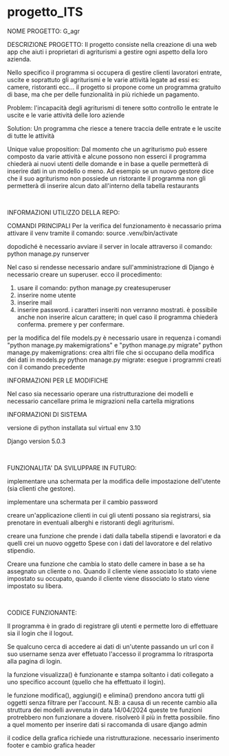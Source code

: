 # progetto_ITS
NOME PROGETTO: G_agr



DESCRIZIONE PROGETTO:
Il progetto consiste nella creazione di una web app che aiuti i proprietari di agriturismi a gestire ogni aspetto della loro azienda. 

Nello specifico il programma si occupera di gestire clienti lavoratori entrate, uscite e soprattuto gli agriturismi e le varie attività legate ad essi es: camere, ristoranti ecc...
il progetto si propone come un programma gratuito di base, ma che per delle funzionalità in più richiede un pagamento.

Problem: l'incapacità degli agriturismi di tenere sotto controllo le entrate le uscite e le varie attività delle loro aziende

Solution: Un programma che riesce a tenere traccia delle entrate e le uscite di tutte le attività 

Unique value proposition: Dal momento che un agriturismo può essere composto da varie attività e alcune possono non esserci il programma chiederà ai nuovi utenti delle domande e in base a quelle permetterà di inserire dati in un modello o meno. Ad esempio se un nuovo gestore dice che il suo agriturismo non possiede un ristorante il programma non gli permetterà di inserire alcun dato all'interno della tabella restaurants

<br>

INFORMAZIONI UTILIZZO DELLA REPO: 

COMANDI PRINCIPALI 
Per la verifica del funzionamento è necassario prima attivare il venv tramite il comando: source .venv/bin/activate

dopodiché è necessario avviare il server in locale attraverso il comando: python manage.py runserver

Nel caso si rendesse necessario andare sull'amministrazione di Django è necessario creare un superuser. ecco il procedimento:
1) usare il comando: python manage.py createsuperuser
2) inserire nome utente
3) inserire mail
4) inserire password. i caratteri inseriti non verranno mostrati. è possibile anche non inserire alcun carattere; in quel caso il programma chiederà conferma. premere y per confermare.

per la modifica del file models.py è necessario usare in requenza i comandi "python manage.py makemigrations" e "python manage.py migrate"
python manage.py makemigrations: crea altri file che si occupano della modifica dei dati in models.py
python manage.py migrate: esegue i programmi creati con il comando precedente

INFORMAZIONI PER LE MODIFICHE 

Nel caso sia necessario operare una ristrutturazione dei modelli e necessario cancellare prima le migrazioni nella cartella migrations

INFORMAZIONI DI SISTEMA

versione di python installata sul virtual env 3.10

Django version 5.0.3


<br>

FUNZIONALITA' DA SVILUPPARE IN FUTURO:

implementare una schermata per la modifica delle impostazione dell'utente (sia clienti che gestore).

implementare una schermata per il cambio password

creare un'applicazione clienti in cui gli utenti possano sia registrarsi, sia prenotare in eventuali alberghi e ristoranti degli agriturismi.

creare una funzione che prende i dati dalla tabella stipendi e lavoratori e da quelli crei un nuovo oggetto Spese con i dati del lavoratore e del relativo stipendio.

Creare una funzione che cambia lo stato delle camere in base a se ha assegnato un cliente o no. Quando il cliente viene associato lo stato viene impostato su occupato, quando il cliente viene dissociato lo stato viene impostato su libera.

<br> 

CODICE FUNZIONANTE:

Il programma è in grado di registrare gli utenti e permette loro di effettuare sia il login che il logout. 

Se qualcuno cerca di accedere ai dati di un'utente passando un url con il suo username senza aver effetuato l'accesso il programma lo ritrasporta alla pagina di login.

la funzione visualizza() è funzionante e stampa soltanto i dati collegato a uno specifico account (quello che ha effettuato il login).

le funzione modifica(), aggiungi() e elimina() prendono ancora tutti gli oggetti senza filtrare per l'account. 
N.B: a causa di un recente cambio alla struttura dei modelli avvenuta in data 14/04/2024 queste tre funzioni protrebbero non funzionare a dovere. risolverò il più in fretta possibile. 
fino a quel momento per inserire dati si raccomanda di usare django admin


il codice della grafica richiede una ristrutturazione. necessario inserimento footer e cambio grafica header